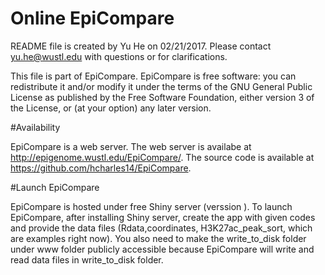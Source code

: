 # Online EpiCompare

README file is created by Yu He on 02/21/2017. Please contact yu.he@wustl.edu with questions or for clarifications.

This file is part of EpiCompare. EpiCompare is free software: you can redistribute it and/or modify it under the terms of the GNU General Public License as published by the Free Software Foundation, either version 3 of the License, or (at your option) any later version.


#Availability

EpiCompare is a web server. The web server is availabe at http://epigenome.wustl.edu/EpiCompare/. The source code is available at https://github.com/hcharles14/EpiCompare. 

#Launch EpiCompare

EpiCompare is hosted under free Shiny server (verssion ). To launch EpiCompare, after installing Shiny server, create the app with given codes and provide the data files (Rdata,coordinates, H3K27ac_peak_sort, which are examples right now). You also need to make the write_to_disk folder under www folder publicly accessible because EpiCompare will write and read data files in write_to_disk folder. 

